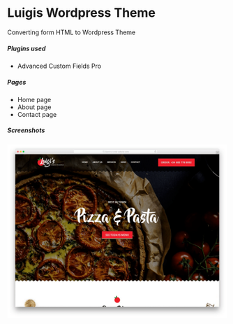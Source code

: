 # Luigis Wordpress Theme
Converting form HTML to Wordpress Theme

##### Plugins used
  - Advanced Custom Fields Pro

##### Pages
  - Home page
  - About page
  - Contact page

##### Screenshots
![Screenshot](/screenshot.png "Screenshot")